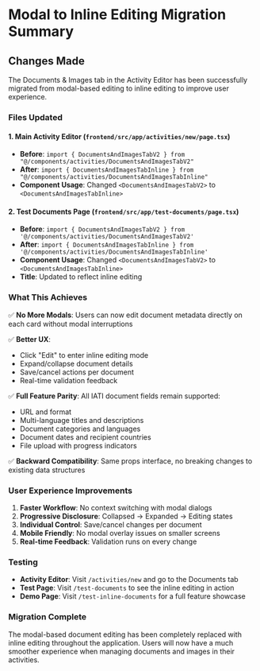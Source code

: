 # Modal to Inline Editing Migration Summary

## Changes Made

The Documents & Images tab in the Activity Editor has been successfully migrated from modal-based editing to inline editing to improve user experience.

### Files Updated

#### 1. Main Activity Editor (`frontend/src/app/activities/new/page.tsx`)
- **Before**: `import { DocumentsAndImagesTabV2 } from "@/components/activities/DocumentsAndImagesTabV2"`
- **After**: `import { DocumentsAndImagesTabInline } from "@/components/activities/DocumentsAndImagesTabInline"`
- **Component Usage**: Changed `<DocumentsAndImagesTabV2>` to `<DocumentsAndImagesTabInline>`

#### 2. Test Documents Page (`frontend/src/app/test-documents/page.tsx`)
- **Before**: `import { DocumentsAndImagesTabV2 } from '@/components/activities/DocumentsAndImagesTabV2'`
- **After**: `import { DocumentsAndImagesTabInline } from '@/components/activities/DocumentsAndImagesTabInline'`
- **Component Usage**: Changed `<DocumentsAndImagesTabV2>` to `<DocumentsAndImagesTabInline>`
- **Title**: Updated to reflect inline editing

### What This Achieves

✅ **No More Modals**: Users can now edit document metadata directly on each card without modal interruptions

✅ **Better UX**: 
- Click "Edit" to enter inline editing mode
- Expand/collapse document details 
- Save/cancel actions per document
- Real-time validation feedback

✅ **Full Feature Parity**: All IATI document fields remain supported:
- URL and format
- Multi-language titles and descriptions  
- Document categories and languages
- Document dates and recipient countries
- File upload with progress indicators

✅ **Backward Compatibility**: Same props interface, no breaking changes to existing data structures

### User Experience Improvements

1. **Faster Workflow**: No context switching with modal dialogs
2. **Progressive Disclosure**: Collapsed → Expanded → Editing states
3. **Individual Control**: Save/cancel changes per document  
4. **Mobile Friendly**: No modal overlay issues on smaller screens
5. **Real-time Feedback**: Validation runs on every change

### Testing

- **Activity Editor**: Visit `/activities/new` and go to the Documents tab
- **Test Page**: Visit `/test-documents` to see the inline editing in action
- **Demo Page**: Visit `/test-inline-documents` for a full feature showcase

### Migration Complete

The modal-based document editing has been completely replaced with inline editing throughout the application. Users will now have a much smoother experience when managing documents and images in their activities. 